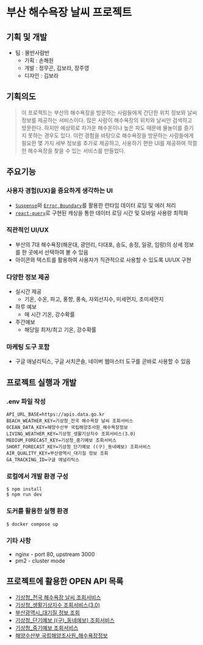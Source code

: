 # 부산 해수욕장 날씨 프로젝트

## 기획 및 개발

- 팀 : 물반사람반
    - 기획 : 손해원
    - 개발 : 정무곤, 김보라, 장주영
    - 디자인 : 김보라

## 기획의도

> 이 프로젝트는 부산의 해수욕장을 방문하는 사람들에게 간단한 위치 정보와 날씨 정보를 제공하는 서비스이다. 많은 사람이 해수욕장의 위치와 날씨만 검색하고 방문한다. 하지만 예상외로 차가운 해수온이나 높은 파도 때문에 물놀이를 즐기지 못하는 경우도 있다. 이런 경험을 바탕으로 해수욕장을 방문하는 사람들에게 필요한 몇 가지 세부 정보를 추가로 제공하고, 사용하기 편한 UI를 제공하여 적절한 해수욕장을 찾을 수 있는 서비스를 만들었다.

## 주요기능

### 사용자 경험(UX)을 중요하게 생각하는 UI

- [`Suspense`](https://reactjs.org/docs/react-api.html#suspense)와 [`Error Boundary`](https://reactjs.org/docs/error-boundaries.html#gatsby-focus-wrapper)를 활용한  런타임 데이터 로딩 및 에러 처리
- [`react-query`](https://www.npmjs.com/package/react-query)로 구현된 캐싱을 통한 데이터 로딩 시간 및 모바일 사용량 최적화

### 직관적인 UI/UX

- 부산의 7대 해수욕장(해운대, 광안리, 다대포, 송도, 송정, 일광, 임랑)의 상세 정보를 한 곳에서 선택하여 볼 수 있음
- 아이콘와 텍스트를 활용하여 사용자가 직관적으로 사용할 수 있도록 UI/UX 구현

### 다양한 정보 제공

- 실시간 제공
    - 기온, 수온, 파고, 풍향, 풍속, 자외선지수, 미세먼지, 초미세먼지
- 하루 예보
    - 매 시간 기온, 강수확률
- 주간예보
    - 해당일 최저/최고 기온, 강수확률

### 마케팅 도구 포함

- 구글 애널리틱스, 구글 서치콘솔, 네이버 웹마스터 도구를 곧바로 사용할 수 있음

## 프로젝트 실행과 개발

### .env 파일 작성

```
API_URL_BASE=https://apis.data.go.kr
BEACH_WEATHER_KEY=기상청_전국 해수욕장 날씨 조회서비스
OCEAN_DATA_KEY=해양수산부 국립해양조사원_해수욕장정보
LIVING_WEATHER_KEY=기상청_생활기상지수 조회서비스(3.0)
MEDIUM_FORECAST_KEY=기상청_중기예보 조회서비스
SHORT_FORECAST_KEY=기상청_단기예보 ((구)_동네예보) 조회서비스
AIR_QUALITY_KEY=부산광역시_대기질 정보 조회
GA_TRACKING_ID=구글 애널리틱스
```

### 로컬에서 개발 환경 구성

```shell
$ npm install
$ npm run dev
```

### 도커를 활용한 실행 환경

```shell
$ docker compose up
```
### 기타 사항
- nginx - port 80, upstream 3000
- pm2 - cluster mode

## 프로젝트에 활용한 OPEN API 목록

* [기상청_전국 해수욕장 날씨 조회서비스](https://www.data.go.kr/iim/api/selectAPIAcountView.do)
* [기상청_생활기상지수 조회서비스(3.0)](https://www.data.go.kr/iim/api/selectAPIAcountView.do)
* [부산광역시_대기질 정보 조회](https://www.data.go.kr/iim/api/selectAPIAcountView.do)
* [기상청_단기예보 ((구)_동네예보) 조회서비스](https://www.data.go.kr/iim/api/selectAPIAcountView.do)
* [기상청_중기예보 조회서비스](https://www.data.go.kr/iim/api/selectAPIAcountView.do)
* [해양수산부 국립해양조사원_해수욕장정보](https://www.data.go.kr/data/15099707/openapi.do)
